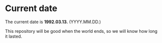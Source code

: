 # Current date

The current date is **1992.03.13.** (YYYY.MM.DD.)

This repository will be good when the world ends, so we will know how long it lasted.